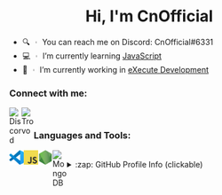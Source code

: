 <h1 align="center">Hi, I'm CnOfficial</h1>

- 🔍 ︲ You can reach me on Discord: CnOfficial#6331
- 💻 ︲ I’m currently learning [JavaScript](https://www.javascript.com/)
- 🔧 ︲ I’m currently working in [eXecute Development](https://discord.gg/rwnRKZMFGj)

### Connect with me:
<a href="https://discord.gg/raxbKHt">
<img align="left" alt="Discord" width="22px" src="https://i.imgur.com/vlwuv5z.png" />
</a>
<a href="https://trovo.live/CnOfficial">
<img align="left" alt="Trovo" width="22px" src="https://static.trovo.live/cat/img/icon_512.4f5f85.png" />
</a>
<br />

### Languages and Tools:
<a href="https://code.visualstudio.com/">
<img align="left" alt="Visual Studio Code" width="26px" src="https://raw.githubusercontent.com/github/explore/80688e429a7d4ef2fca1e82350fe8e3517d3494d/topics/visual-studio-code/visual-studio-code.png" />
</a>
<a href="https://www.javascript.com/">
<img align="left" alt="JavaScript" width="26px" src="https://raw.githubusercontent.com/github/explore/80688e429a7d4ef2fca1e82350fe8e3517d3494d/topics/javascript/javascript.png" />
</a>
<a href="https://nodejs.org/en/">
<img align="left" alt="Node.js" width="26px" src="https://raw.githubusercontent.com/github/explore/80688e429a7d4ef2fca1e82350fe8e3517d3494d/topics/nodejs/nodejs.png"/>
</a>
<a href="https://cloud.mongodb.com/">
<img align="left" alt="MongoDB" width="26px" src="https://imgur.com/jaQpBW8.png" />
</a>


<br />

<details>
  <summary>:zap: GitHub Profile Info (clickable) </summary>
  <h1 align="center">Profile Status</h1>
  <details>
    <summary>:zap: Languages (clickabe) </summary>
  <img align="center" alt="Most used languages" src="https://github-readme-stats.vercel.app/api/top-langs/?username=CnOfficial&show_icons=true&theme=blue-green)](https://github.com/anuraghazra/github-readme-stats)" />
    </details>
  
  <details>
    <summary>:zap: GitHub Status (clickable)</summary>
  <img align="center" alt="My GitHub Stats" src="https://github-readme-stats.vercel.app/api?username=adamz25&show_icons=true&count_private=true&theme=blue-green" />
</details>
